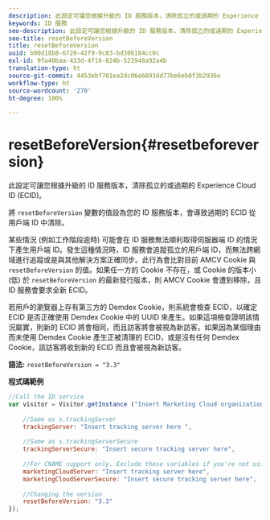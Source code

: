```yaml
---
description: 此設定可讓您根據升級的 ID 服務版本，清除孤立的或過期的 Experience Cloud ID (ECID)。
keywords: ID 服務
seo-description: 此設定可讓您根據升級的 ID 服務版本，清除孤立的或過期的 Experience Cloud ID (ECID)。
seo-title: resetBeforeVersion
title: resetBeforeVersion
uuid: b00d18b8-6720-42f9-9c83-bd306184cc0c
exl-id: 9fa40baa-433d-4f16-824b-521948a92a4b
translation-type: ht
source-git-commit: 4453ebf701ea2dc06e6093dd77be6eb0f3b2936e
workflow-type: ht
source-wordcount: '270'
ht-degree: 100%

---
```


# resetBeforeVersion{#resetbeforeversion}

此設定可讓您根據升級的 ID 服務版本，清除孤立的或過期的 Experience Cloud ID (ECID)。

將 `resetBeforeVersion` 變數的值設為您的 ID 服務版本，會導致過期的 ECID 從用戶端 ID 中清除。

某些情況 (例如工作階段逾時) 可能會在 ID 服務無法順利取得伺服器端 ID 的情況下產生用戶端 ID。發生這種情況時，ID 服務會追蹤孤立的用戶端 ID，而無法跨網域進行追蹤或是與其他解決方案正確同步。此行為會比對目前 AMCV Cookie 與 `resetBeforeVersion` 的值。如果任一方的 Cookie 不存在，或 Cookie 的版本小 (低) 於 `resetBeforeVersion` 的最新發行版本，則 AMCV Cookie 會遭到移除，且 ID 服務會要求全新 ECID。

若用戶的瀏覽器上存有第三方的 Demdex Cookie，則系統會檢查 ECID，以確定 ECID 是否正確使用 Demdex Cookie 中的 UUID 來產生。如果這項檢查證明該情況屬實，則新的 ECID 將會相同，而且訪客將會被視為新訪客。如果因為某個理由而未使用 Demdex Cookie 產生正被清理的 ECID，或是沒有任何 Demdex Cookie，該訪客將收到新的 ECID 而且會被視為新訪客。

**語法:** `resetBeforeVersion = "3.3"`

**程式碼範例**

```js
//Call the ID service 
var visitor = Visitor.getInstance ("Insert Marketing Cloud organization ID here", { 
  
    //Same as s.trackingServer 
    trackingServer: "Insert tracking server here ", 
  
    //Same as s.trackingServerSecure 
    trackingServerSecure: "Insert secure tracking server here", 
  
    //For CNAME support only. Exclude these variables if you're not using CNAME 
    marketingCloudServer: "Insert tracking server here", 
    marketingCloudServerSecure: "Insert secure tracking server here", 
  
    //Changing the version 
    resetBeforeVersion: "3.3" 
});
```
